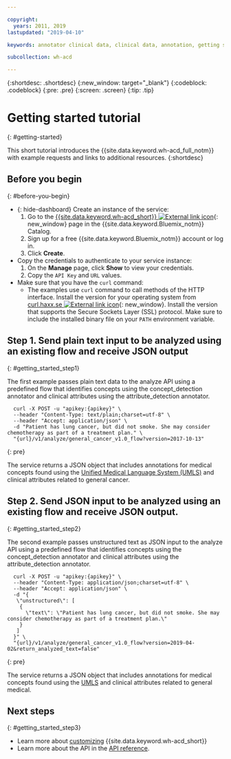 ```yaml
---

copyright:
  years: 2011, 2019
lastupdated: "2019-04-10"

keywords: annotator clinical data, clinical data, annotation, getting started tutorial, IBM Cloud, annotator for clinical data

subcollection: wh-acd

---
```


{:shortdesc: .shortdesc}
{:new_window: target="_blank"}
{:codeblock: .codeblock}
{:pre: .pre}
{:screen: .screen}
{:tip: .tip}

<!-- Name your file `getting-started.md` and include it in the Learn nav group in your toc file. -->


# Getting started tutorial
{: #getting-started}

This short tutorial introduces the {{site.data.keyword.wh-acd_full_notm}} with example requests and links to additional resources.
{:shortdesc}

## Before you begin
{: #before-you-begin}

- {: hide-dashboard} Create an instance of the service:
    1.  Go to the [{{site.data.keyword.wh-acd_short}} ![External link icon](../../icons/launch-glyph.svg "External link icon")](https://cloud.ibm.com/catalog/services/wh-acd){: new_window} page in the {{site.data.keyword.Bluemix_notm}} Catalog.
    2.  Sign up for a free {{site.data.keyword.Bluemix_notm}} account or log in.
    3.  Click **Create**.
- Copy the credentials to authenticate to your service instance:
    1.  On the **Manage** page, click **Show** to view your credentials.
    2.  Copy the `API Key` and `URL` values.
- Make sure that you have the `curl` command:
    - The examples use `curl` command to call methods of the HTTP interface. Install the version for your operating system from [curl.haxx.se ![External link icon](../../icons/launch-glyph.svg "External link icon")](https://curl.haxx.se/){: new_window}. Install the version that supports the Secure Sockets Layer (SSL) protocol. Make sure to include the installed binary file on your `PATH` environment variable.

## Step 1. Send plain text input to be analyzed using an existing flow and receive JSON output
{: #getting_started_step1}

The first example passes plain text data to the analyze API using a predefined flow that identifies concepts using the concept_detection annotator and clinical attributes using the attribute_detection annotator.

```Curl
  curl -X POST -u "apikey:{apikey}" \
  --header "Content-Type: text/plain;charset=utf-8" \
  --header "Accept: application/json" \
  -d "Patient has lung cancer, but did not smoke. She may consider chemotherapy as part of a treatment plan." \
  "{url}/v1/analyze/general_cancer_v1.0_flow?version=2017-10-13"
```
{: pre}

The service returns a JSON object that includes annotations for medical concepts found using the [Unified Medical Language System (UMLS)](https://www.nlm.nih.gov/research/umls/) and clinical attributes related to general cancer.

## Step 2. Send JSON input to be analyzed using an existing flow and receive JSON output.
{: #getting_started_step2}

The second example passes unstructured text as JSON input to the analyze API using a predefined flow that identifies concepts using the concept_detection annotator and clinical attributes using the attribute_detection annotator.

```Curl
  curl -X POST -u "apikey:{apikey}" \
  --header "Content-Type: application/json;charset=utf-8" \
  --header "Accept: application/json" \
  -d "{
   \"unstructured\": [
    {
      \"text\": \"Patient has lung cancer, but did not smoke. She may consider chemotherapy as part of a treatment plan.\"     
    }
   ]
  }" \
  "{url}/v1/analyze/general_cancer_v1.0_flow?version=2019-04-02&return_analyzed_text=false"
```
{: pre}

The service returns a JSON object that includes annotations for medical concepts found using the [UMLS](https://www.nlm.nih.gov/research/umls/) and clinical attributes related to general medical.


## Next steps
{: #getting_started_step3}

* Learn more about [customizing](/docs/services/wh-acd?topic=wh-acd-customizing#customizing)  {{site.data.keyword.wh-acd_short}}
* Learn more about the API in the [API reference](https://cloud.ibm.com/apidocs/wh-acd).
